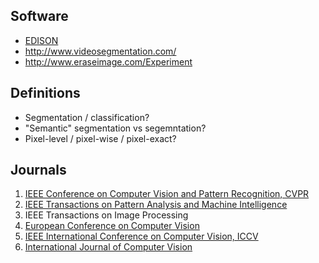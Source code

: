 ## Software
* [EDISON](http://ieeexplore.ieee.org/stamp/stamp.jsp?tp=&arnumber=1047421)
* http://www.videosegmentation.com/
* http://www.eraseimage.com/Experiment


## Definitions

* Segmentation / classification?
* "Semantic" segmentation vs segemntation?
* Pixel-level / pixel-wise / pixel-exact?


## Journals

1. [IEEE Conference on Computer Vision and Pattern Recognition, CVPR](http://www.pamitc.org/cvpr16/)
2. [IEEE Transactions on Pattern Analysis and Machine Intelligence](http://www.ieee.org/publications_standards/publications/authors/author_submission.html)
3. IEEE Transactions on Image Processing
4. [European Conference on Computer Vision](http://eccv2016.org/)
5. [IEEE International Conference on Computer Vision, ICCV](http://pamitc.org/iccv15/)
6. [International Journal of Computer Vision]()
